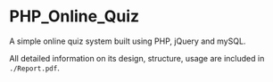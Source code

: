 # PHP_Online_Quiz
A simple online quiz system built using PHP, jQuery and mySQL.

All detailed information on its design, structure, usage are included in `./Report.pdf`.
